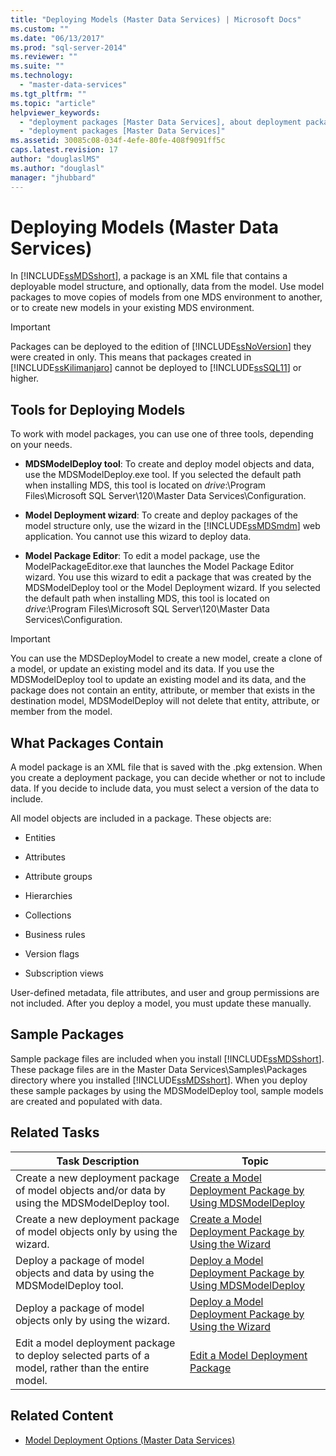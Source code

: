 ```yaml
---
title: "Deploying Models (Master Data Services) | Microsoft Docs"
ms.custom: ""
ms.date: "06/13/2017"
ms.prod: "sql-server-2014"
ms.reviewer: ""
ms.suite: ""
ms.technology: 
  - "master-data-services"
ms.tgt_pltfrm: ""
ms.topic: "article"
helpviewer_keywords: 
  - "deployment packages [Master Data Services], about deployment packages"
  - "deployment packages [Master Data Services]"
ms.assetid: 30085c08-034f-4efe-80fe-408f9091ff5c
caps.latest.revision: 17
author: "douglaslMS"
ms.author: "douglasl"
manager: "jhubbard"
---
```

# Deploying Models (Master Data Services)
  In [!INCLUDE[ssMDSshort](../includes/ssmdsshort-md.md)], a package is an XML file that contains a deployable model structure, and optionally, data from the model. Use model packages to move copies of models from one MDS environment to another, or to create new models in your existing MDS environment.  
  
> [!IMPORTANT]  
>  Packages can be deployed to the edition of [!INCLUDE[ssNoVersion](../includes/ssnoversion-md.md)] they were created in only. This means that packages created in [!INCLUDE[ssKilimanjaro](../includes/sskilimanjaro-md.md)] cannot be deployed to [!INCLUDE[ssSQL11](../includes/sssql11-md.md)] or higher.  
  
## Tools for Deploying Models  
 To work with model packages, you can use one of three tools, depending on your needs.  
  
-   **MDSModelDeploy tool**: To create and deploy model objects and data, use the MDSModelDeploy.exe tool. If you selected the default path when installing MDS, this tool is located on *drive*:\Program Files\Microsoft SQL Server\120\Master Data Services\Configuration.  
  
-   **Model Deployment wizard**: To create and deploy packages of the model structure only, use the wizard in the [!INCLUDE[ssMDSmdm](../includes/ssmdsmdm-md.md)] web application. You cannot use this wizard to deploy data.  
  
-   **Model Package Editor**: To edit a model package, use the ModelPackageEditor.exe that launches the Model Package Editor wizard. You use this wizard to edit a package that was created by the MDSModelDeploy tool or the Model Deployment wizard. If you selected the default path when installing MDS, this tool is located on *drive*:\Program Files\Microsoft SQL Server\120\Master Data Services\Configuration.  
  
> [!IMPORTANT]  
>  You can use the MDSDeployModel to create a new model, create a clone of a model, or update an existing model and its data. If you use the MDSModelDeploy tool to update an existing model and its data, and the package does not contain an entity, attribute, or member that exists in the destination model, MDSModelDeploy will not delete that entity, attribute, or member from the model.  
  
## What Packages Contain  
 A model package is an XML file that is saved with the .pkg extension. When you create a deployment package, you can decide whether or not to include data. If you decide to include data, you must select a version of the data to include.  
  
 All model objects are included in a package. These objects are:  
  
-   Entities  
  
-   Attributes  
  
-   Attribute groups  
  
-   Hierarchies  
  
-   Collections  
  
-   Business rules  
  
-   Version flags  
  
-   Subscription views  
  
 User-defined metadata, file attributes, and user and group permissions are not included. After you deploy a model, you must update these manually.  
  
## Sample Packages  
 Sample package files are included when you install [!INCLUDE[ssMDSshort](../includes/ssmdsshort-md.md)]. These package files are in the Master Data Services\Samples\Packages directory where you installed [!INCLUDE[ssMDSshort](../includes/ssmdsshort-md.md)]. When you deploy these sample packages by using the MDSModelDeploy tool, sample models are created and populated with data.  
  
## Related Tasks  
  
|Task Description|Topic|  
|----------------------|-----------|  
|Create a new deployment package of model objects and/or data by using the MDSModelDeploy tool.|[Create a Model Deployment Package by Using MDSModelDeploy](../../2014/master-data-services/create-a-model-deployment-package-by-using-mdsmodeldeploy.md)|  
|Create a new deployment package of model objects only by using the wizard.|[Create a Model Deployment Package by Using the Wizard](../../2014/master-data-services/create-a-model-deployment-package-by-using-the-wizard.md)|  
|Deploy a package of model objects and data by using the MDSModelDeploy tool.|[Deploy a Model Deployment Package by Using MDSModelDeploy](../../2014/master-data-services/deploy-a-model-deployment-package-by-using-mdsmodeldeploy.md)|  
|Deploy a package of model objects only by using the wizard.|[Deploy a Model Deployment Package by Using the Wizard](../../2014/master-data-services/deploy-a-model-deployment-package-by-using-the-wizard.md)|  
|Edit a model deployment package to deploy selected parts of a model, rather than the entire model.|[Edit a Model Deployment Package](../../2014/master-data-services/edit-a-model-deployment-package.md)|  
  
## Related Content  
  
-   [Model Deployment Options &#40;Master Data Services&#41;](master-data-services-installation-and-configuration.md)  
  
  